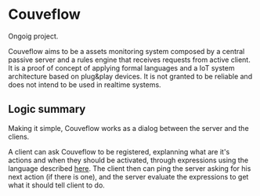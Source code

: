 # Couveflow

Ongoig project.

Couveflow aims to be a assets monitoring system composed by a central passive server and a rules engine that receives requests from active client. It is a proof of concept of applying formal languages and a IoT system architecture based on plug&play devices. It is not granted to be reliable and does not intend to be used in realtime systems.

## Logic summary

Making it simple, Couveflow works as a dialog between the server and the cliens.

A client can ask Couveflow to be registered, explanning what are it's actions and when they should be activated, through expressions using the language described [here](couveflow/core/guidelines/evaluator.py). The client then can ping the server asking for his next action (if there is one), and the server evaluate the expressions to get what it should tell client to do.